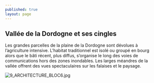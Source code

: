 ```yaml
---
published: true
layout: page
---
```

## Vallée de la Dordogne et ses cingles

Les grandes parcelles de la plaine de la Dordogne sont dévolues à l’agriculture intensive. L’habitat traditionnel est isolé ou groupé en bourg alors que le bâti récent, plus diffus, s’organise le long des voies de communications hors des zones inondables. Les larges méandres de la vallée offrent des vues spectaculaires sur les falaises et le paysage.

![9_ARCHITECTURE_BLOC6.jpg]({{site.baseurl}}/data/images/9/architecture/9_ARCHITECTURE_BLOC6.jpg)
